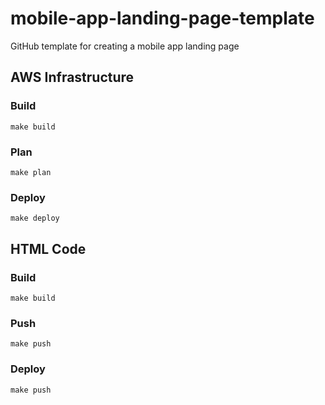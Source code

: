 # mobile-app-landing-page-template
GitHub template for creating a mobile app landing page

## AWS Infrastructure
### Build

```
make build
```

### Plan

```
make plan
```

### Deploy
```
make deploy
```

## HTML Code
### Build

```
make build
```

### Push

```
make push
```

### Deploy

```
make push
```
